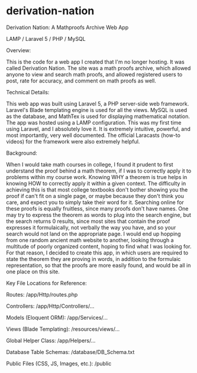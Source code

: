 # derivation-nation
Derivation Nation: A Mathproofs Archive Web App

LAMP / Laravel 5 / PHP / MySQL

Overview:

This is the code for a web app I created that I'm no longer hosting. It was called Derivation Nation. The site was a math proofs archive, which allowed anyone to view and search math proofs, and allowed registered users to post, rate for accuracy, and comment on math proofs as well. 


Technical Details:

This web app was built using Laravel 5, a PHP server-side web framework. Laravel's Blade templating engine is used for all the views. MySQL is used as the database, and MathTex is used for displaying mathematical notation. The app was hosted using a LAMP configuration. This was my first time using Laravel, and I absolutely love it. It is extremely intuitive, powerful, and most importantly, very well documented. The official Laracasts (how-to videos) for the framework were also extremely helpful.


Background:

When I would take math courses in college, I found it prudent to first understand the proof behind a math theorem, if I was to correctly apply it to problems within my course work. Knowing WHY a theorem is true helps in knowing HOW to correctly apply it within a given context. The difficulty in achieving this is that most college textbooks don't bother showing you the proof if can't fit on a single page, or maybe because they don't think you care, and expect you to simply take their word for it. Searching online for these proofs is equally fruitless, since many proofs don't have names. One may try to express the theorem as words to plug into the search engine, but the search returns 0 results, since most sites that contain the proof expresses it formulaically, not verbally the way you have, and so your search would not land on the appropriate page. I would end up hopping from one random ancient math website to another, looking through a multitude of poorly organized content, hoping to find what I was looking for. For that reason, I decided to create this app, in which users are required to state the theorem they are proving in words, in addition to the formulaic representation, so that the proofs are more easily found, and would be all in one place on this site.


Key File Locations for Reference:

Routes:
/app/Http/routes.php

Controllers:
/app/Http/Controllers/...

Models (Eloquent ORM):
/app/Services/...

Views (Blade Templating):
/resources/views/...

Global Helper Class:
/app/Helpers/...

Database Table Schemas:
/database/DB_Schema.txt

Public Files (CSS, JS, Images, etc.):
/public

